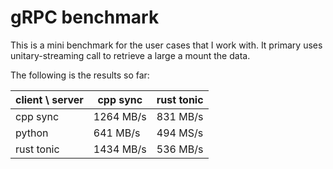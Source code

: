 # gRPC benchmark

This is a mini benchmark for the user cases that I work with. It primary uses unitary-streaming call
to retrieve a large a mount the data.

The following is the results so far:

| client \ server | cpp sync  | rust tonic |
| --------------- | --------- | ---------- |
| cpp sync        | 1264 MB/s | 831 MB/s   |
| python          | 641 MB/s  | 494 MS/s   |
| rust tonic      | 1434 MB/s | 536 MB/s   |